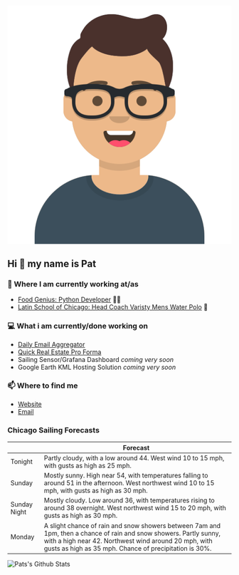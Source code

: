 [![Social banner for p-j-falconer](https://raw.githubusercontent.com/P-J-FALCONER/P-J-FALCONER/master/assets/avataaars.svg)](https://patfalconer.com/)
## Hi :wave: my name is Pat

### 💼 Where I am currently working at/as
- [Food Genius: Python Developer](https://getfoodgenius.com/) 🍔🐍
- [Latin School of Chicago: Head Coach Varisty Mens Water Polo](https://www.latinschool.org/) 🤽


### 💻 What i am currently/done working on
 - [Daily Email Aggregator](https://github.com/P-J-FALCONER/dott_daily_mail)
 - [Quick Real Estate Pro Forma](https://github.com/P-J-FALCONER/henry)
 - Sailing Sensor/Grafana Dashboard *coming very soon*
 - Google Earth KML Hosting Solution *coming very soon*

### 📫 Where to find me
 - [Website](https://patfalconer.com/)
 - [Email](mailto:patrick.j.falconer@gmail.com)


### Chicago Sailing Forecasts
|   | Forecast  |
|---|---|
| Tonight | Partly cloudy, with a low around 44. West wind 10 to 15 mph, with gusts as high as 25 mph. |
| Sunday | Mostly sunny. High near 54, with temperatures falling to around 51 in the afternoon. West northwest wind 10 to 15 mph, with gusts as high as 30 mph. |
| Sunday Night | Mostly cloudy. Low around 36, with temperatures rising to around 38 overnight. West northwest wind 15 to 20 mph, with gusts as high as 30 mph. |
| Monday | A slight chance of rain and snow showers between 7am and 1pm, then a chance of rain and snow showers. Partly sunny, with a high near 42. Northwest wind around 20 mph, with gusts as high as 35 mph. Chance of precipitation is 30%. |

![Pats's Github Stats](https://github-readme-stats.vercel.app/api?username=p-j-falconer&show_icons=true&theme=radical)
